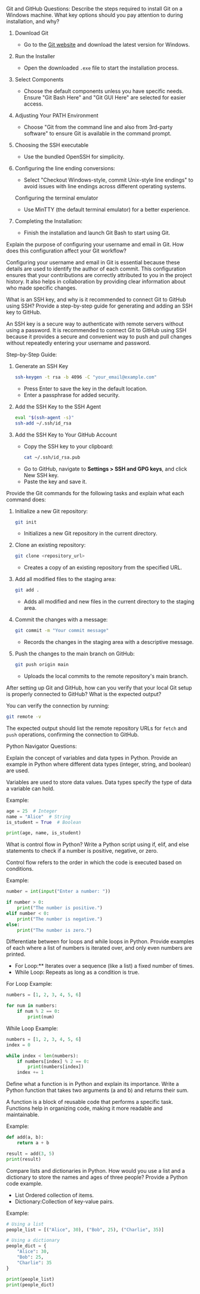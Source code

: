 
 Git and GitHub Questions:
Describe the steps required to install Git on a Windows machine. What key options should you pay attention to during installation, and why?

1. Download Git
   - Go to the [Git website](https://git-scm.com/) and download the latest version for Windows.

2. Run the Installer
   - Open the downloaded `.exe` file to start the installation process.

3. Select Components
   - Choose the default components unless you have specific needs. Ensure "Git Bash Here" and "Git GUI Here" are selected for easier access.

4. Adjusting Your PATH Environment
   - Choose "Git from the command line and also from 3rd-party software" to ensure Git is available in the command prompt.

5. Choosing the SSH executable
   - Use the bundled OpenSSH for simplicity.

6. Configuring the line ending conversions:
   - Select "Checkout Windows-style, commit Unix-style line endings" to avoid issues with line endings across different operating systems.

   Configuring the terminal emulator
   - Use MinTTY (the default terminal emulator) for a better experience.

8. Completing the Installation:
   - Finish the installation and launch Git Bash to start using Git.

Explain the purpose of configuring your username and email in Git. How does this configuration affect your Git workflow?

Configuring your username and email in Git is essential because these details are used to identify the author of each commit. This configuration ensures that your contributions are correctly attributed to you in the project history. It also helps in collaboration by providing clear information about who made specific changes.

What is an SSH key, and why is it recommended to connect Git to GitHub using SSH? Provide a step-by-step guide for generating and adding an SSH key to GitHub.

An SSH key is a secure way to authenticate with remote servers without using a password. It is recommended to connect Git to GitHub using SSH because it provides a secure and convenient way to push and pull changes without repeatedly entering your username and password.

Step-by-Step Guide:

1. Generate an SSH Key
   ```bash
   ssh-keygen -t rsa -b 4096 -C "your_email@example.com"
   ```
   - Press Enter to save the key in the default location.
   - Enter a passphrase for added security.

2. Add the SSH Key to the SSH Agent
   ```bash
   eval "$(ssh-agent -s)"
   ssh-add ~/.ssh/id_rsa
   ```

3. Add the SSH Key to Your GitHub Account
   - Copy the SSH key to your clipboard:
     ```bash
     cat ~/.ssh/id_rsa.pub
     ```
   - Go to GitHub, navigate to **Settings > SSH and GPG keys**, and click New SSH key.
   - Paste the key and save it.

 Provide the Git commands for the following tasks and explain what each command does:

1. Initialize a new Git repository:
   ```bash
   git init
   ```
   - Initializes a new Git repository in the current directory.

2. Clone an existing repository:
   ```bash
   git clone <repository_url>
   ```
   - Creates a copy of an existing repository from the specified URL.

3. Add all modified files to the staging area:
   ```bash
   git add .
   ```
   - Adds all modified and new files in the current directory to the staging area.

4. Commit the changes with a message:
   ```bash
   git commit -m "Your commit message"
   ```
   - Records the changes in the staging area with a descriptive message.

5. Push the changes to the main branch on GitHub:
   ```bash
   git push origin main
   ```
   - Uploads the local commits to the remote repository's main branch.

After setting up Git and GitHub, how can you verify that your local Git setup is properly connected to GitHub? What is the expected output?

You can verify the connection by running:
```bash
git remote -v
```
The expected output should list the remote repository URLs for `fetch` and `push` operations, confirming the connection to GitHub.

Python Navigator Questions:

Explain the concept of variables and data types in Python. Provide an example in Python where different data types (integer, string, and boolean) are used.

Variables are used to store data values. Data types specify the type of data a variable can hold.

Example:
```python
age = 25  # Integer
name = "Alice"  # String
is_student = True  # Boolean

print(age, name, is_student)
```

What is control flow in Python? Write a Python script using if, elif, and else statements to check if a number is positive, negative, or zero.

Control flow refers to the order in which the code is executed based on conditions.

Example:
```python
number = int(input("Enter a number: "))

if number > 0:
    print("The number is positive.")
elif number < 0:
    print("The number is negative.")
else:
    print("The number is zero.")
```

Differentiate between for loops and while loops in Python. Provide examples of each where a list of numbers is iterated over, and only even numbers are printed.

- For Loop:** Iterates over a sequence (like a list) a fixed number of times.
- While Loop: Repeats as long as a condition is true.

For Loop Example:
```python
numbers = [1, 2, 3, 4, 5, 6]

for num in numbers:
    if num % 2 == 0:
        print(num)
```

While Loop Example:
```python
numbers = [1, 2, 3, 4, 5, 6]
index = 0

while index < len(numbers):
    if numbers[index] % 2 == 0:
        print(numbers[index])
    index += 1
```

 Define what a function is in Python and explain its importance. Write a Python function that takes two arguments (a and b) and returns their sum.

A function is a block of reusable code that performs a specific task. Functions help in organizing code, making it more readable and maintainable.

Example:
```python
def add(a, b):
    return a + b

result = add(3, 5)
print(result)
```

Compare lists and dictionaries in Python. How would you use a list and a dictionary to store the names and ages of three people? Provide a Python code example.

- List Ordered collection of items.
- Dictionary:Collection of key-value pairs.

Example:
```python
# Using a list
people_list = [("Alice", 30), ("Bob", 25), ("Charlie", 35)]

# Using a dictionary
people_dict = {
    "Alice": 30,
    "Bob": 25,
    "Charlie": 35
}

print(people_list)
print(people_dict)
```
